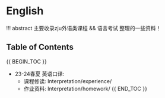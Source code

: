 # English

!!! abstract
    主要收录zju外语类课程 && 语言考试 整理的一些资料！  

## Table of Contents 

{{ BEGIN_TOC }}
- 23-24春夏 英语口译:
  - 课程修读: Interpretation/experience/
  - 作业资料: Interpretation/homework/
{{ END_TOC }}